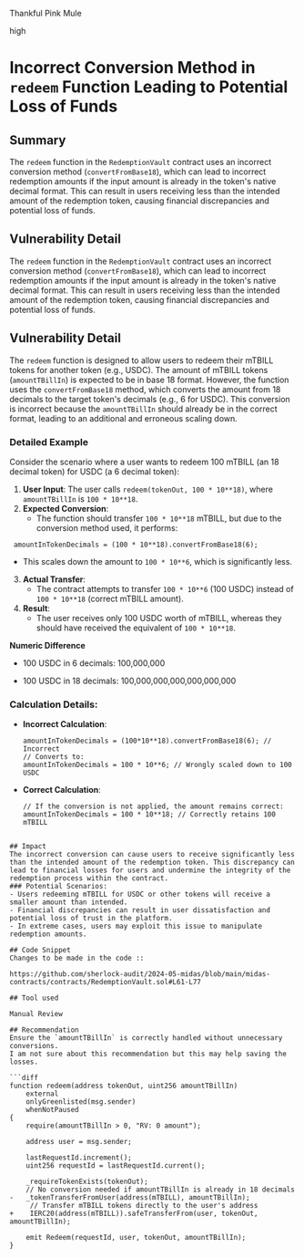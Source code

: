 Thankful Pink Mule

high

# Incorrect Conversion Method in `redeem` Function Leading to Potential Loss of Funds

## Summary
The `redeem` function in the `RedemptionVault` contract uses an incorrect conversion method (`convertFromBase18`), which can lead to incorrect redemption amounts if the input amount is already in the token's native decimal format. This can result in users receiving less than the intended amount of the redemption token, causing financial discrepancies and potential loss of funds.

## Vulnerability Detail
The `redeem` function in the `RedemptionVault` contract uses an incorrect conversion method (`convertFromBase18`), which can lead to incorrect redemption amounts if the input amount is already in the token's native decimal format. This can result in users receiving less than the intended amount of the redemption token, causing financial discrepancies and potential loss of funds.

## Vulnerability Detail
The `redeem` function is designed to allow users to redeem their mTBILL tokens for another token (e.g., USDC). The amount of mTBILL tokens (`amountTBillIn`) is expected to be in base 18 format. However, the function uses the `convertFromBase18` method, which converts the amount from 18 decimals to the target token's decimals (e.g., 6 for USDC). This conversion is incorrect because the `amountTBillIn` should already be in the correct format, leading to an additional and erroneous scaling down.

### Detailed Example

Consider the scenario where a user wants to redeem 100 mTBILL (an 18 decimal token) for USDC (a 6 decimal token):

1. **User Input**: The user calls `redeem(tokenOut, 100 * 10**18)`, where `amountTBillIn` is `100 * 10**18`.
2. **Expected Conversion**:
   - The function should transfer `100 * 10**18` mTBILL, but due to the conversion method used, it performs:

  ```solidity
   amountInTokenDecimals = (100 * 10**18).convertFromBase18(6);
  ```
   - This scales down the amount to `100 * 10**6`, which is significantly less.
3. **Actual Transfer**:
   - The contract attempts to transfer `100 * 10**6` (100 USDC) instead of `100 * 10**18` (correct mTBILL amount).
4. **Result**:
   - The user receives only 100 USDC worth of mTBILL, whereas they should have received the equivalent of `100 * 10**18`.

**Numeric Difference**

- 100 USDC in 6 decimals: 100,000,000

- 100 USDC in 18 decimals: 100,000,000,000,000,000,000

### Calculation Details:

- **Incorrect Calculation**:
  ```solidity
  amountInTokenDecimals = (100*10**18).convertFromBase18(6); // Incorrect
  // Converts to:
  amountInTokenDecimals = 100 * 10**6; // Wrongly scaled down to 100 USDC
  ```

- **Correct Calculation**:
  ```solidity
  // If the conversion is not applied, the amount remains correct:
  amountInTokenDecimals = 100 * 10**18; // Correctly retains 100 mTBILL
```

## Impact
The incorrect conversion can cause users to receive significantly less than the intended amount of the redemption token. This discrepancy can lead to financial losses for users and undermine the integrity of the redemption process within the contract.
### Potential Scenarios:
- Users redeeming mTBILL for USDC or other tokens will receive a smaller amount than intended.
- Financial discrepancies can result in user dissatisfaction and potential loss of trust in the platform.
- In extreme cases, users may exploit this issue to manipulate redemption amounts.

## Code Snippet
Changes to be made in the code :: 

https://github.com/sherlock-audit/2024-05-midas/blob/main/midas-contracts/contracts/RedemptionVault.sol#L61-L77

## Tool used

Manual Review

## Recommendation
Ensure the `amountTBillIn` is correctly handled without unnecessary conversions. 
I am not sure about this recommendation but this may help saving the losses.

```diff
function redeem(address tokenOut, uint256 amountTBillIn)
    external
    onlyGreenlisted(msg.sender)
    whenNotPaused
{
    require(amountTBillIn > 0, "RV: 0 amount");

    address user = msg.sender;

    lastRequestId.increment();
    uint256 requestId = lastRequestId.current();

    _requireTokenExists(tokenOut);
    // No conversion needed if amountTBillIn is already in 18 decimals
-   _tokenTransferFromUser(address(mTBILL), amountTBillIn);
     // Transfer mTBILL tokens directly to the user's address
+    IERC20(address(mTBILL)).safeTransferFrom(user, tokenOut, amountTBillIn);

    emit Redeem(requestId, user, tokenOut, amountTBillIn);
}
```